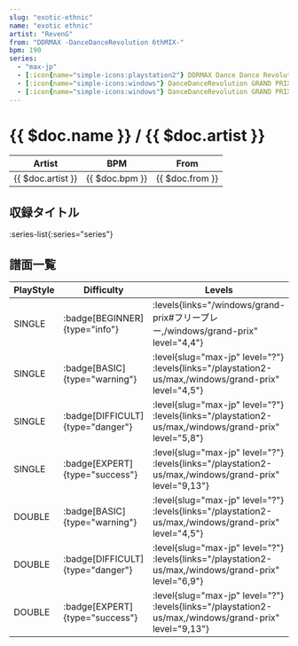 ```yaml
---
slug: "exotic-ethnic"
name: "exotic ethnic"
artist: "RevenG"
from: "DDRMAX -DanceDanceRevolution 6thMIX-"
bpm: 190
series:
  - "max-jp"
  - [:icon{name="simple-icons:playstation2"} DDRMAX Dance Dance Revolution :icon{name="flag:us-4x3"}](/playstation2-us/max)
  - [:icon{name="simple-icons:windows"} DanceDanceRevolution GRAND PRIX (フリープレー)](/windows/grand-prix#フリープレー)
  - [:icon{name="simple-icons:windows"} DanceDanceRevolution GRAND PRIX (グランプリプレー)](/windows/grand-prix)
---
```


# {{ $doc.name }} / {{ $doc.artist }}

|Artist|BPM|From|
|------|---|----|
|{{ $doc.artist }}|{{ $doc.bpm }}|{{ $doc.from }}|

## 収録タイトル

:series-list{:series="series"}

## 譜面一覧

|PlayStyle|Difficulty|Levels|Notes|Movie|
|---------|----------|------|-----|-----|
|SINGLE| :badge[BEGINNER]{type="info"}| :levels{links="/windows/grand-prix#フリープレー,/windows/grand-prix" level="4,4"}|122/0||
|SINGLE| :badge[BASIC]{type="warning"}|<div class="field is-grouped is-grouped-multiline"> :level{slug="max-jp" level="?"} :levels{links="/playstation2-us/max,/windows/grand-prix" level="4,5"}</div>|169/13||
|SINGLE| :badge[DIFFICULT]{type="danger"}|<div class="field is-grouped is-grouped-multiline"> :level{slug="max-jp" level="?"} :levels{links="/playstation2-us/max,/windows/grand-prix" level="5,8"}</div>|229/37||
|SINGLE| :badge[EXPERT]{type="success"}|<div class="field is-grouped is-grouped-multiline"> :level{slug="max-jp" level="?"} :levels{links="/playstation2-us/max,/windows/grand-prix" level="9,13"}</div>|431/21||
|DOUBLE| :badge[BASIC]{type="warning"}|<div class="field is-grouped is-grouped-multiline"> :level{slug="max-jp" level="?"} :levels{links="/playstation2-us/max,/windows/grand-prix" level="4,5"}</div>|176/9||
|DOUBLE| :badge[DIFFICULT]{type="danger"}|<div class="field is-grouped is-grouped-multiline"> :level{slug="max-jp" level="?"} :levels{links="/playstation2-us/max,/windows/grand-prix" level="6,9"}</div>|258/13||
|DOUBLE| :badge[EXPERT]{type="success"}|<div class="field is-grouped is-grouped-multiline"> :level{slug="max-jp" level="?"} :levels{links="/playstation2-us/max,/windows/grand-prix" level="9,13"}</div>|265/109||
